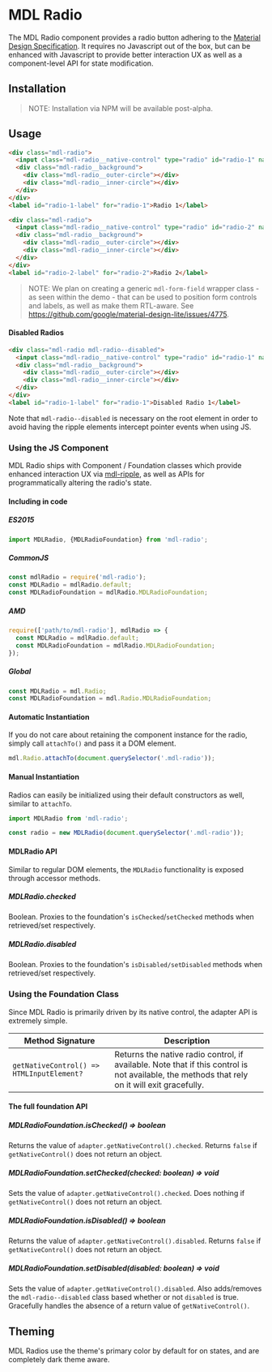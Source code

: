 # MDL Radio

The MDL Radio component provides a radio button adhering to the [Material Design Specification](https://material.google.com/components/selection-controls.html#selection-controls-radio-button).
It requires no Javascript out of the box, but can be enhanced with Javascript to provide better
interaction UX as well as a component-level API for state modification.

## Installation

> NOTE: Installation via NPM will be available post-alpha.

## Usage

```html
<div class="mdl-radio">
  <input class="mdl-radio__native-control" type="radio" id="radio-1" name="radios" checked>
  <div class="mdl-radio__background">
    <div class="mdl-radio__outer-circle"></div>
    <div class="mdl-radio__inner-circle"></div>
  </div>
</div>
<label id="radio-1-label" for="radio-1">Radio 1</label>

<div class="mdl-radio">
  <input class="mdl-radio__native-control" type="radio" id="radio-2" name="radios">
  <div class="mdl-radio__background">
    <div class="mdl-radio__outer-circle"></div>
    <div class="mdl-radio__inner-circle"></div>
  </div>
</div>
<label id="radio-2-label" for="radio-2">Radio 2</label>
```

> NOTE: We plan on creating a generic `mdl-form-field` wrapper class - as seen within the demo -
> that can be used to position form controls and labels, as well as make them RTL-aware.
> See https://github.com/google/material-design-lite/issues/4775.

#### Disabled Radios

```html
<div class="mdl-radio mdl-radio--disabled">
  <input class="mdl-radio__native-control" type="radio" id="radio-1" name="radios" disabled>
  <div class="mdl-radio__background">
    <div class="mdl-radio__outer-circle"></div>
    <div class="mdl-radio__inner-circle"></div>
  </div>
</div>
<label id="radio-1-label" for="radio-1">Disabled Radio 1</label>
```

Note that `mdl-radio--disabled` is necessary on the root element in order to avoid having the ripple
elements intercept pointer events when using JS.

### Using the JS Component

MDL Radio ships with Component / Foundation classes which provide enhanced interaction UX via
[mdl-ripple](../mdl-ripple), as well as APIs for programmatically altering the radio's state.

#### Including in code

##### ES2015

```javascript
import MDLRadio, {MDLRadioFoundation} from 'mdl-radio';
```

##### CommonJS

```javascript
const mdlRadio = require('mdl-radio');
const MDLRadio = mdlRadio.default;
const MDLRadioFoundation = mdlRadio.MDLRadioFoundation;
```

##### AMD

```javascript
require(['path/to/mdl-radio'], mdlRadio => {
  const MDLRadio = mdlRadio.default;
  const MDLRadioFoundation = mdlRadio.MDLRadioFoundation;
});
```

##### Global

```javascript
const MDLRadio = mdl.Radio;
const MDLRadioFoundation = mdl.Radio.MDLRadioFoundation;
```

#### Automatic Instantiation

If you do not care about retaining the component instance for the radio, simply call `attachTo()`
and pass it a DOM element.  

```javascript
mdl.Radio.attachTo(document.querySelector('.mdl-radio'));
```

#### Manual Instantiation

Radios can easily be initialized using their default constructors as well, similar to `attachTo`.

```javascript
import MDLRadio from 'mdl-radio';

const radio = new MDLRadio(document.querySelector('.mdl-radio'));
```

#### MDLRadio API

Similar to regular DOM elements, the `MDLRadio` functionality is exposed through accessor
methods.

##### MDLRadio.checked

Boolean. Proxies to the foundation's `isChecked`/`setChecked` methods when retrieved/set
respectively.

##### MDLRadio.disabled

Boolean. Proxies to the foundation's `isDisabled/setDisabled` methods when retrieved/set
respectively.

### Using the Foundation Class

Since MDL Radio is primarily driven by its native control, the adapter API is extremely simple.

| Method Signature | Description |
| --- | --- |
| `getNativeControl() => HTMLInputElement?` | Returns the native radio control, if available. Note that if this control is not available, the methods that rely on it will exit gracefully.|

#### The full foundation API

##### MDLRadioFoundation.isChecked() => boolean

Returns the value of `adapter.getNativeControl().checked`. Returns `false` if `getNativeControl()`
does not return an object.

##### MDLRadioFoundation.setChecked(checked: boolean) => void

Sets the value of `adapter.getNativeControl().checked`. Does nothing if `getNativeControl()` does
not return an object.

##### MDLRadioFoundation.isDisabled() => boolean

Returns the value of `adapter.getNativeControl().disabled`. Returns `false` if `getNativeControl()`
does not return an object.

##### MDLRadioFoundation.setDisabled(disabled: boolean) => void

Sets the value of `adapter.getNativeControl().disabled`. Also adds/removes the `mdl-radio--disabled`
class based whether or not `disabled` is true. Gracefully handles the absence of a return value of
`getNativeControl()`.

## Theming

MDL Radios use the theme's primary color by default for on states, and are completely dark theme
aware.
